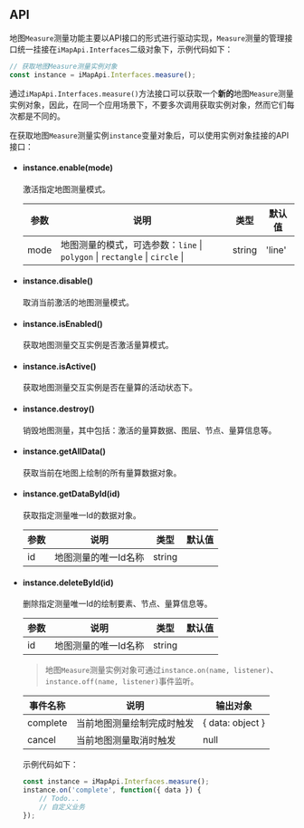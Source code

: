 ## API

地图`Measure`测量功能主要以API接口的形式进行驱动实现，`Measure`测量的管理接口统一挂接在`iMapApi.Interfaces`二级对象下，示例代码如下：

```javascript
// 获取地图Measure测量实例对象
const instance = iMapApi.Interfaces.measure();
```

通过`iMapApi.Interfaces.measure()`方法接口可以获取一个**新的**地图`Measure`测量实例对象，因此，在同一个应用场景下，不要多次调用获取实例对象，然而它们每次都是不同的。

在获取地图`Measure`测量实例`instance`变量对象后，可以使用实例对象挂接的API接口：

- #### instance.enable(mode)

	激活指定地图测量模式。

	| 参数 | 说明 | 类型 | 默认值 |
	| --- | --- | --- | --- |
	| mode | 地图测量的模式，可选参数：`line` \| `polygon` \| `rectangle` \| `circle` \| | string | 'line' |

- #### instance.disable()

	取消当前激活的地图测量模式。

- #### instance.isEnabled()

	获取地图测量交互实例是否激活量算模式。

- #### instance.isActive()

	获取地图测量交互实例是否在量算的活动状态下。

- #### instance.destroy()

	销毁地图测量，其中包括：激活的量算数据、图层、节点、量算信息等。

- #### instance.getAllData()

	获取当前在地图上绘制的所有量算数据对象。

- #### instance.getDataById(id)

	获取指定测量唯一Id的数据对象。

	| 参数 | 说明 | 类型 | 默认值 |
	| --- | --- | --- | --- |
	| id | 地图测量的唯一Id名称 | string |

- #### instance.deleteById(id)

	删除指定测量唯一Id的绘制要素、节点、量算信息等。

	| 参数 | 说明 | 类型 | 默认值 |
	| --- | --- | --- | --- |
	| id | 地图测量的唯一Id名称 | string |

	> 地图`Measure`测量实例对象可通过`instance.on(name, listener)`、`instance.off(name, listener)`事件监听。

	| 事件名称 | 说明 | 输出对象 |
	| --- | --- | --- |
	| complete | 当前地图测量绘制完成时触发 | { data: object } |
	| cancel | 当前地图测量取消时触发 | null |

	示例代码如下：

	```javascript
	const instance = iMapApi.Interfaces.measure();
	instance.on('complete', function({ data }) {
		// Todo...
		// 自定义业务
	});
	```

